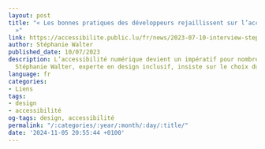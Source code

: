 ```yaml
---
layout: post
title: "« Les bonnes pratiques des développeurs rejaillissent sur l’accessibilité
  »"
link: https://accessibilite.public.lu/fr/news/2023-07-10-interview-stephanie-walter.html
author: Stéphanie Walter
published_date: 10/07/2023
description: L’accessibilité numérique devient un impératif pour nombre d’entreprises.
  Stéphanie Walter, experte en design inclusif, insiste sur le choix du bon partenaire.
language: fr
categories:
- Liens
tags:
- design
- accessibilité
og-tags: design, accessibilité
permalink: "/:categories/:year/:month/:day/:title/"
date: '2024-11-05 20:55:44 +0100'
---
```

